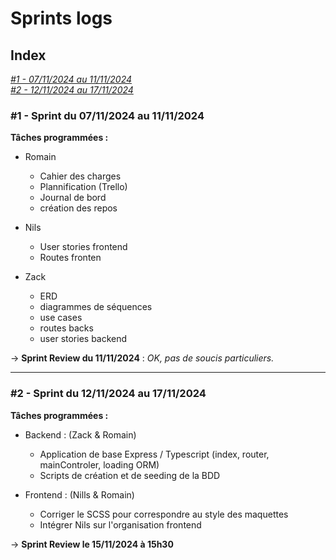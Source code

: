 # Sprints logs

## Index

*[#1 - 07/11/2024 au 11/11/2024](#1)*  
*[#2 - 12/11/2024 au 17/11/2024](#1)*

### #1 - Sprint du 07/11/2024 au 11/11/2024 <a name="1"></a>

**Tâches programmées :**

- Romain
  - Cahier des charges
  - Plannification (Trello)
  - Journal de bord
  - création des repos

- Nils
  - User stories frontend
  - Routes fronten

- Zack
  - ERD
  - diagrammes de séquences
  - use cases
  - routes backs
  - user stories backend

\-> **Sprint Review du 11/11/2024** : *OK, pas de soucis particuliers.*

---

### #2 - Sprint du 12/11/2024 au 17/11/2024 <a name="2"></a>

**Tâches programmées :**

- Backend : (Zack & Romain)
  - Application de base Express / Typescript (index, router, mainControler, loading ORM)
  - Scripts de création et de seeding de la BDD

- Frontend : (Nills & Romain)
  - Corriger le SCSS pour correspondre au style des maquettes
  - Intégrer Nils sur l'organisation frontend

\-> **Sprint Review le 15/11/2024 à 15h30**
